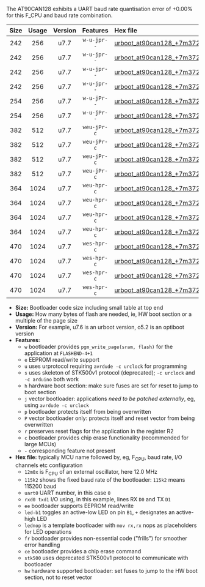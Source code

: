 The AT90CAN128 exhibits a UART baud rate quantisation error of +0.00% for this F_CPU and baud rate combination.

|Size|Usage|Version|Features|Hex file|
|:-:|:-:|:-:|:-:|:--|
|242|256|u7.7|`w-u-jpr--`|[urboot_at90can128_+7m3728x_+++9k6_uart0_rxe0_txe1_led+b5.hex](https://raw.githubusercontent.com/stefanrueger/urboot.hex/main/mcus/at90can128/external_oscillator/fcpu_+7m3728x/br_+++9k6/urboot_at90can128_+7m3728x_+++9k6_uart0_rxe0_txe1_led+b5.hex)|
|242|256|u7.7|`w-u-jpr--`|[urboot_at90can128_+7m3728x_+++9k6_uart0_rxe0_txe1_lednop.hex](https://raw.githubusercontent.com/stefanrueger/urboot.hex/main/mcus/at90can128/external_oscillator/fcpu_+7m3728x/br_+++9k6/urboot_at90can128_+7m3728x_+++9k6_uart0_rxe0_txe1_lednop.hex)|
|242|256|u7.7|`w-u-jpr--`|[urboot_at90can128_+7m3728x_+++9k6_uart1_rxd2_txd3_led+b5.hex](https://raw.githubusercontent.com/stefanrueger/urboot.hex/main/mcus/at90can128/external_oscillator/fcpu_+7m3728x/br_+++9k6/urboot_at90can128_+7m3728x_+++9k6_uart1_rxd2_txd3_led+b5.hex)|
|242|256|u7.7|`w-u-jpr--`|[urboot_at90can128_+7m3728x_+++9k6_uart1_rxd2_txd3_lednop.hex](https://raw.githubusercontent.com/stefanrueger/urboot.hex/main/mcus/at90can128/external_oscillator/fcpu_+7m3728x/br_+++9k6/urboot_at90can128_+7m3728x_+++9k6_uart1_rxd2_txd3_lednop.hex)|
|254|256|u7.7|`w-u-jPr--`|[urboot_at90can128_+7m3728x_+++9k6_uart0_rxe0_txe1.hex](https://raw.githubusercontent.com/stefanrueger/urboot.hex/main/mcus/at90can128/external_oscillator/fcpu_+7m3728x/br_+++9k6/urboot_at90can128_+7m3728x_+++9k6_uart0_rxe0_txe1.hex)|
|254|256|u7.7|`w-u-jPr--`|[urboot_at90can128_+7m3728x_+++9k6_uart1_rxd2_txd3.hex](https://raw.githubusercontent.com/stefanrueger/urboot.hex/main/mcus/at90can128/external_oscillator/fcpu_+7m3728x/br_+++9k6/urboot_at90can128_+7m3728x_+++9k6_uart1_rxd2_txd3.hex)|
|382|512|u7.7|`weu-jPr-c`|[urboot_at90can128_+7m3728x_+++9k6_uart0_rxe0_txe1_ee_led+b5_fr_ce.hex](https://raw.githubusercontent.com/stefanrueger/urboot.hex/main/mcus/at90can128/external_oscillator/fcpu_+7m3728x/br_+++9k6/urboot_at90can128_+7m3728x_+++9k6_uart0_rxe0_txe1_ee_led+b5_fr_ce.hex)|
|382|512|u7.7|`weu-jPr-c`|[urboot_at90can128_+7m3728x_+++9k6_uart0_rxe0_txe1_ee_lednop_fr_ce.hex](https://raw.githubusercontent.com/stefanrueger/urboot.hex/main/mcus/at90can128/external_oscillator/fcpu_+7m3728x/br_+++9k6/urboot_at90can128_+7m3728x_+++9k6_uart0_rxe0_txe1_ee_lednop_fr_ce.hex)|
|382|512|u7.7|`weu-jPr-c`|[urboot_at90can128_+7m3728x_+++9k6_uart1_rxd2_txd3_ee_led+b5_fr_ce.hex](https://raw.githubusercontent.com/stefanrueger/urboot.hex/main/mcus/at90can128/external_oscillator/fcpu_+7m3728x/br_+++9k6/urboot_at90can128_+7m3728x_+++9k6_uart1_rxd2_txd3_ee_led+b5_fr_ce.hex)|
|382|512|u7.7|`weu-jPr-c`|[urboot_at90can128_+7m3728x_+++9k6_uart1_rxd2_txd3_ee_lednop_fr_ce.hex](https://raw.githubusercontent.com/stefanrueger/urboot.hex/main/mcus/at90can128/external_oscillator/fcpu_+7m3728x/br_+++9k6/urboot_at90can128_+7m3728x_+++9k6_uart1_rxd2_txd3_ee_lednop_fr_ce.hex)|
|364|1024|u7.7|`weu-hpr-c`|[urboot_at90can128_+7m3728x_+++9k6_uart0_rxe0_txe1_ee_led+b5_fr_ce_hw.hex](https://raw.githubusercontent.com/stefanrueger/urboot.hex/main/mcus/at90can128/external_oscillator/fcpu_+7m3728x/br_+++9k6/urboot_at90can128_+7m3728x_+++9k6_uart0_rxe0_txe1_ee_led+b5_fr_ce_hw.hex)|
|364|1024|u7.7|`weu-hpr-c`|[urboot_at90can128_+7m3728x_+++9k6_uart0_rxe0_txe1_ee_lednop_fr_ce_hw.hex](https://raw.githubusercontent.com/stefanrueger/urboot.hex/main/mcus/at90can128/external_oscillator/fcpu_+7m3728x/br_+++9k6/urboot_at90can128_+7m3728x_+++9k6_uart0_rxe0_txe1_ee_lednop_fr_ce_hw.hex)|
|364|1024|u7.7|`weu-hpr-c`|[urboot_at90can128_+7m3728x_+++9k6_uart1_rxd2_txd3_ee_led+b5_fr_ce_hw.hex](https://raw.githubusercontent.com/stefanrueger/urboot.hex/main/mcus/at90can128/external_oscillator/fcpu_+7m3728x/br_+++9k6/urboot_at90can128_+7m3728x_+++9k6_uart1_rxd2_txd3_ee_led+b5_fr_ce_hw.hex)|
|364|1024|u7.7|`weu-hpr-c`|[urboot_at90can128_+7m3728x_+++9k6_uart1_rxd2_txd3_ee_lednop_fr_ce_hw.hex](https://raw.githubusercontent.com/stefanrueger/urboot.hex/main/mcus/at90can128/external_oscillator/fcpu_+7m3728x/br_+++9k6/urboot_at90can128_+7m3728x_+++9k6_uart1_rxd2_txd3_ee_lednop_fr_ce_hw.hex)|
|470|1024|u7.7|`wes-hpr-c`|[urboot_at90can128_+7m3728x_+++9k6_uart0_rxe0_txe1_ee_led+b5_fr_ce_stk500_hw.hex](https://raw.githubusercontent.com/stefanrueger/urboot.hex/main/mcus/at90can128/external_oscillator/fcpu_+7m3728x/br_+++9k6/urboot_at90can128_+7m3728x_+++9k6_uart0_rxe0_txe1_ee_led+b5_fr_ce_stk500_hw.hex)|
|470|1024|u7.7|`wes-hpr-c`|[urboot_at90can128_+7m3728x_+++9k6_uart0_rxe0_txe1_ee_lednop_fr_ce_stk500_hw.hex](https://raw.githubusercontent.com/stefanrueger/urboot.hex/main/mcus/at90can128/external_oscillator/fcpu_+7m3728x/br_+++9k6/urboot_at90can128_+7m3728x_+++9k6_uart0_rxe0_txe1_ee_lednop_fr_ce_stk500_hw.hex)|
|470|1024|u7.7|`wes-hpr-c`|[urboot_at90can128_+7m3728x_+++9k6_uart1_rxd2_txd3_ee_led+b5_fr_ce_stk500_hw.hex](https://raw.githubusercontent.com/stefanrueger/urboot.hex/main/mcus/at90can128/external_oscillator/fcpu_+7m3728x/br_+++9k6/urboot_at90can128_+7m3728x_+++9k6_uart1_rxd2_txd3_ee_led+b5_fr_ce_stk500_hw.hex)|
|470|1024|u7.7|`wes-hpr-c`|[urboot_at90can128_+7m3728x_+++9k6_uart1_rxd2_txd3_ee_lednop_fr_ce_stk500_hw.hex](https://raw.githubusercontent.com/stefanrueger/urboot.hex/main/mcus/at90can128/external_oscillator/fcpu_+7m3728x/br_+++9k6/urboot_at90can128_+7m3728x_+++9k6_uart1_rxd2_txd3_ee_lednop_fr_ce_stk500_hw.hex)|

- **Size:** Bootloader code size including small table at top end
- **Usage:** How many bytes of flash are needed, ie, HW boot section or a multiple of the page size
- **Version:** For example, u7.6 is an urboot version, o5.2 is an optiboot version
- **Features:**
  + `w` bootloader provides `pgm_write_page(sram, flash)` for the application at `FLASHEND-4+1`
  + `e` EEPROM read/write support
  + `u` uses urprotocol requiring `avrdude -c urclock` for programming
  + `s` uses skeleton of STK500v1 protocol (deprecated); `-c urclock` and `-c arduino` both work
  + `h` hardware boot section: make sure fuses are set for reset to jump to boot section
  + `j` vector bootloader: applications *need to be patched externally*, eg, using `avrdude -c urclock`
  + `p` bootloader protects itself from being overwritten
  + `P` vector bootloader only: protects itself and reset vector from being overwritten
  + `r` preserves reset flags for the application in the register R2
  + `c` bootloader provides chip erase functionality (recommended for large MCUs)
  + `-` corresponding feature not present
- **Hex file:** typically MCU name followed by, eg, F<sub>CPU</sub>, baud rate, I/O channels etc configuration
  + `12m0x` is F<sub>CPU</sub> of an external oscillator, here 12.0 MHz
  + `115k2` shows the fixed baud rate of the bootloader: `115k2` means 115200 baud
  + `uart0` UART number, in this case `0`
  + `rxd0 txd1` I/O using, in this example, lines RX `D0` and TX `D1`
  + `ee` bootloader supports EEPROM read/write
  + `led-b1` toggles an active-low LED on pin `B1`, `+` designates an active-high LED
  + `lednop` is a template bootloader with `mov rx,rx` nops as placeholders for LED operations
  + `fr` bootloader provides non-essential code ("frills") for smoother error handling
  + `ce` bootloader provides a chip erase command
  + `stk500` uses deprecated STK500v1 protocol to communicate with bootloader
  + `hw` hardware supported bootloader: set fuses to jump to the HW boot section, not to reset vector

